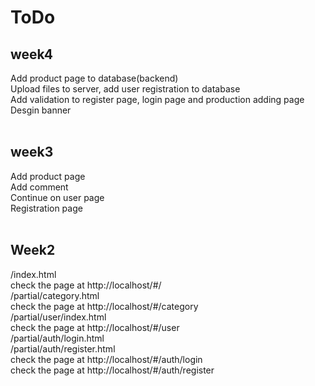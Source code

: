<h1>ToDo</h1>

<div><h2>week4</h2></div>
Add product page to database(backend)<br />
Upload files to server, add user registration to database<br />
Add validation to register page, login page and production adding page<br />
Desgin banner<br />
<br />

<div><h2>week3</h2></div>
Add product page <br />
Add comment <br/>
Continue on user page<br/>
Registration page<br/>
<br/>
<div><h2>Week2</h2></div>
	  /index.html<br/>
      check the page at http://localhost/#/<br/>
      /partial/category.html<br/>
      check the page at http://localhost/#/category<br/>
      /partial/user/index.html<br/>
      check the page at http://localhost/#/user<br/>
      /partial/auth/login.html<br/>
	  /partial/auth/register.html<br/>
      check the page at http://localhost/#/auth/login<br/>
      check the page at http://localhost/#/auth/register<br/>


